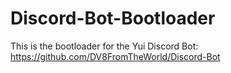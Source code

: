 # Discord-Bot-Bootloader
This is the bootloader for the Yui Discord Bot: https://github.com/DV8FromTheWorld/Discord-Bot
